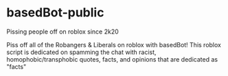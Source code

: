 # basedBot-public
Pissing people off on roblox since 2k20


Piss off all of the Robangers & Liberals on roblox with basedBot!
This roblox script is dedicated on spamming the chat with racist, homophobic/transphobic quotes, facts, and opinions that are dedicated as "facts"
